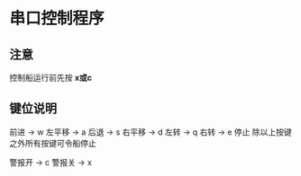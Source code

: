 # 串口控制程序

## 注意

控制船运行前先按 **x或c**

## 键位说明

前进   -> w
左平移 -> a
后退   -> s
右平移 -> d
左转   -> q
右转   -> e
停止 除以上按键之外所有按键可令船停止

警报开 -> c
警报关 -> x
